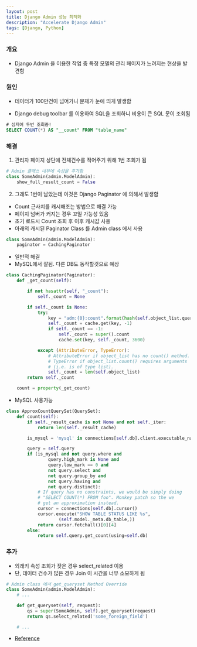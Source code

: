 ```yaml
---
layout: post
title: Django Admin 성능 최적화
description: "Accelerate Django Admin"
tags: [Django, Python]
---
```


### 개요
- Django Admin 을 이용한 작업 중 특정 모델의 관리 페이지가 느려지는 현상을 발견함

### 원인
- 데이터가 100만건이 넘어가니 문제가 눈에 띄게 발생함

- Django debug toolbar 를 이용하여 SQL을 조회하니 비용이 큰 SQL 문이 조회됨

```sql
# 심지어 두번 조회중!
SELECT COUNT(*) AS "__count" FROM "table_name"
```

### 해결
1.  관리자 페이지 상단에 전체건수를 적어주기 위해 1번 조회가 됨

```python
# Admin 클래스 내부에 속성을 추가함
class SomeAdmin(admin.ModelAdmin):
    show_full_result_count = False
```

2. 그래도 1번이 남았는데 이것은 Django Paginator 에 의해서 발생함
- Count 근사치를 캐시해조는 방법으로 해결 가능
- 페이지 넘버가 커지는 경우 꼬일 가능성 있음
- 초기 로드시 Count 조회 후 이후 캐시값 사용
- 아래의 캐시된 Paginator Class 를 Admin class 에서 사용
```python
class SomeAdmin(admin.ModelAdmin):
    paginator = CachingPaginator
```

- 일반적 해결
- MySQL에서 잘됨. 다른 DB도 동작할것으로 예상
```python
class CachingPaginator(Paginator):
    def _get_count(self):

        if not hasattr(self, "_count"):
            self._count = None

        if self._count is None:
            try:
                key = "adm:{0}:count".format(hash(self.object_list.query.__str__()))
                self._count = cache.get(key, -1)
                if self._count == -1:
                    self._count = super().count
                    cache.set(key, self._count, 3600)

            except (AttributeError, TypeError):
                # AttributeError if object_list has no count() method.
                # TypeError if object_list.count() requires arguments
                # (i.e. is of type list).
                self._count = len(self.object_list)
        return self._count

    count = property(_get_count)
```

- MySQL 사용가능
```python
class ApproxCountQuerySet(QuerySet):
    def count(self):
        if self._result_cache is not None and not self._iter:
            return len(self._result_cache)

        is_mysql = 'mysql' in connections[self.db].client.executable_name.lower()

        query = self.query
        if (is_mysql and not query.where and
                query.high_mark is None and
                query.low_mark == 0 and
                not query.select and
                not query.group_by and
                not query.having and
                not query.distinct):
            # If query has no constraints, we would be simply doing
            # "SELECT COUNT(*) FROM foo". Monkey patch so the we
            # get an approximation instead.
            cursor = connections[self.db].cursor()
            cursor.execute("SHOW TABLE STATUS LIKE %s",
                    (self.model._meta.db_table,))
            return cursor.fetchall()[0][4]
        else:
            return self.query.get_count(using=self.db)
```

### 추가
- 외래키 속성 조회가 잦은 경우 select_related 이용
- 단, 데이터 건수가 많은 경우 Join 이 시간을 너무 소모하게 됨

```python
# Admin class 에서 get_queryset Method Override
class SomeAdmin(admin.ModelAdmin):
    # ...

    def get_queryset(self, request):
        qs = super(SomeAdmin, self).get_queryset(request)
        return qs.select_related('some_foreign_field')

    # ...
```

- [Reference](https://stackoverflow.com/questions/10433173/prevent-django-admin-from-running-select-count-on-the-list-form)